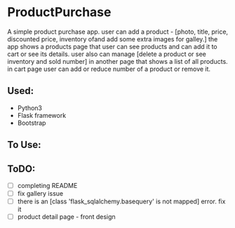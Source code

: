 # ProductPurchase
A simple product purchase app. user can add a product - [photo, title, price, discounted price, inventory ofand add some extra images for galley.]
the app shows a products page that user can see products and can add it to cart or see its details.
user also can manage [delete a product or see inventory and sold number] in another page that shows a list of all products.
in cart page user can add or reduce number of a product or remove it.
## Used:
- Python3 
- Flask framework
- Bootstrap
## To Use:
## ToDO:
- [ ] completing README
- [ ] fix gallery issue
- [ ] there is an [class 'flask_sqlalchemy.basequery' is not mapped] error. fix it
- [ ] product detail page - front design
